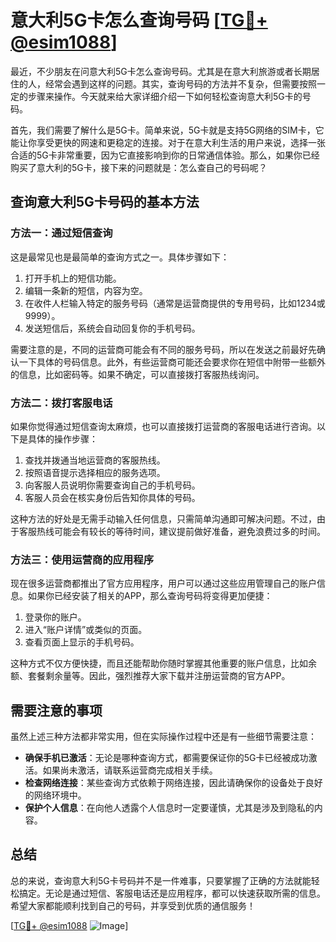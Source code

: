 # 意大利5G卡怎么查询号码 [[TG💪+ @esim1088](https://t.me/s/esim1088)]

最近，不少朋友在问意大利5G卡怎么查询号码。尤其是在意大利旅游或者长期居住的人，经常会遇到这样的问题。其实，查询号码的方法并不复杂，但需要按照一定的步骤来操作。今天就来给大家详细介绍一下如何轻松查询意大利5G卡的号码。

首先，我们需要了解什么是5G卡。简单来说，5G卡就是支持5G网络的SIM卡，它能让你享受更快的网速和更稳定的连接。对于在意大利生活的用户来说，选择一张合适的5G卡非常重要，因为它直接影响到你的日常通信体验。那么，如果你已经购买了意大利的5G卡，接下来的问题就是：怎么查自己的号码呢？

## 查询意大利5G卡号码的基本方法

### 方法一：通过短信查询

这是最常见也是最简单的查询方式之一。具体步骤如下：

1. 打开手机上的短信功能。
2. 编辑一条新的短信，内容为空。
3. 在收件人栏输入特定的服务号码（通常是运营商提供的专用号码，比如1234或9999）。
4. 发送短信后，系统会自动回复你的手机号码。

需要注意的是，不同的运营商可能会有不同的服务号码，所以在发送之前最好先确认一下具体的号码信息。此外，有些运营商可能还会要求你在短信中附带一些额外的信息，比如密码等。如果不确定，可以直接拨打客服热线询问。

### 方法二：拨打客服电话

如果你觉得通过短信查询太麻烦，也可以直接拨打运营商的客服电话进行咨询。以下是具体的操作步骤：

1. 查找并拨通当地运营商的客服热线。
2. 按照语音提示选择相应的服务选项。
3. 向客服人员说明你需要查询自己的手机号码。
4. 客服人员会在核实身份后告知你具体的号码。

这种方法的好处是无需手动输入任何信息，只需简单沟通即可解决问题。不过，由于客服热线可能会有较长的等待时间，建议提前做好准备，避免浪费过多的时间。

### 方法三：使用运营商的应用程序

现在很多运营商都推出了官方应用程序，用户可以通过这些应用管理自己的账户信息。如果你已经安装了相关的APP，那么查询号码将变得更加便捷：

1. 登录你的账户。
2. 进入“账户详情”或类似的页面。
3. 查看页面上显示的手机号码。

这种方式不仅方便快捷，而且还能帮助你随时掌握其他重要的账户信息，比如余额、套餐剩余量等。因此，强烈推荐大家下载并注册运营商的官方APP。

## 需要注意的事项

虽然上述三种方法都非常实用，但在实际操作过程中还是有一些细节需要注意：

- **确保手机已激活**：无论是哪种查询方式，都需要保证你的5G卡已经被成功激活。如果尚未激活，请联系运营商完成相关手续。
- **检查网络连接**：某些查询方式依赖于网络连接，因此请确保你的设备处于良好的网络环境中。
- **保护个人信息**：在向他人透露个人信息时一定要谨慎，尤其是涉及到隐私的内容。

## 总结

总的来说，查询意大利5G卡号码并不是一件难事，只要掌握了正确的方法就能轻松搞定。无论是通过短信、客服电话还是应用程序，都可以快速获取所需的信息。希望大家都能顺利找到自己的号码，并享受到优质的通信服务！

[[TG💪+ @esim1088](https://t.me/s/esim1088) ![Image](https://i.postimg.cc/4NQfJmqS/Snipaste-2025-05-13-00-14-12.png)]